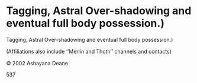 # Tagging, Astral Over-shadowing and eventual full body possession.)

Tagging, Astral Over-shadowing and eventual full body possession.)

(Afﬁliations also include ‘’Merlin and Thoth’’ channels and contacts)


© 2002 Ashayana Deane






537